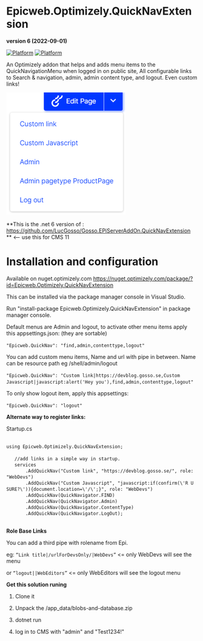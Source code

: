 # Epicweb.Optimizely.QuickNavExtension

**version 6 (2022-09-01)**

[![Platform](https://img.shields.io/badge/Platform-.NET%206-blue.svg?style=flat)](https://msdn.microsoft.com/en-us/library/w0x726c2%28v=vs.110%29.aspx) [![Platform](https://img.shields.io/badge/Optimizely-%2012.6-green.svg?style=flat)](https://world.optimizely.com/products/#contentcloud)

An Optimizely addon that helps and adds menu items to the QuickNavigationMenu when logged in on public site, 
All configurable links to Search & navigation, admin, admin content type, and logout. Even custom links!

![alt text](https://github.com/Epicweb-Optimizely/Epicweb.Optimizely.QuickNavExtension/blob/master/QuickNavExtension.png?raw=true "This is how the QuickNavExtension could look")

**This is the .net 6 version of : https://github.com/LucGosso/Gosso.EPiServerAddOn.QuickNavExtension ** <-- use this for CMS 11

# Installation and configuration 

Available on nuget.optimizely.com https://nuget.optimizely.com/package/?id=Epicweb.Optimizely.QuickNavExtension

This can be installed via the package manager console in Visual Studio.

Run "install-package Epicweb.Optimizely.QuickNavExtension" in package manager console.


Default menus are Admin and logout, to activate other menu items apply this appsettings.json: (they are sortable)

```"Epicweb.QuickNav": "find,admin,contenttype,logout"```

You can add custom menu items, Name and url with pipe in between. Name can be resource path eg /shell/admin/logout

```"Epicweb.QuickNav": "Custom link|https://devblog.gosso.se,Custom Javascript|javascript:alert('Hey you'),find,admin,contenttype,logout"```

To only show logout item, apply this appsettings: 

```"Epicweb.QuickNav": "logout"```


**Alternate way to register links:**

Startup.cs

 ```       

 using Epicweb.Optimizely.QuickNavExtension;

    //add links in a simple way in startup. 
    services
        .AddQuickNav("Custom link", "https://devblog.gosso.se/", role: "WebDevs")
        .AddQuickNav("Custom Javascript", "javascript:if(confirm(\'R U SURE?\')){document.location=\'/\';}", role: "WebDevs")
        .AddQuickNav(QuickNavigator.FIND)
        .AddQuickNav(QuickNavigator.Admin)
        .AddQuickNav(QuickNavigator.ContentType)
        .AddQuickNav(QuickNavigator.LogOut);
            
 ```

**Role Base Links**

You can add a third pipe with rolename from Epi.

eg: ```“Link title|/urlForDevsOnly/|WebDevs”``` <= only WebDevs will see the menu

or ```“logout||WebEditors”``` <= only WebEditors will see the logout menu

**Get this solution runing**

1. Clone it

2. Unpack the /app_data/blobs-and-database.zip

3. dotnet run

4. log in to CMS with "admin" and "Test1234!"
